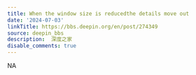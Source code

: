 ```yaml
---
title: When the window size is reducedthe details move out
date: '2024-07-03'
linkTitle: https://bbs.deepin.org/en/post/274349
source: deepin_bbs
description:  深度之家 
disable_comments: true
---
```

NA

